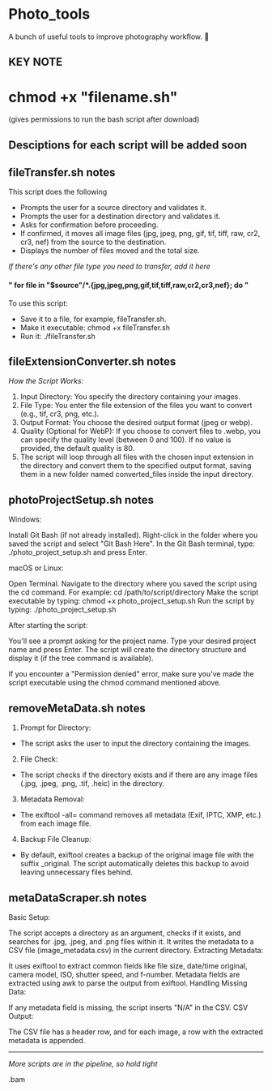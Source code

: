 # Photo_tools
A bunch of useful tools to improve photography workflow. 📸

## KEY NOTE 
# chmod +x "filename.sh"  
(gives permissions to run the bash script after download)

Desciptions for each script will be added soon 
---
## fileTransfer.sh notes
This script does the following

- Prompts the user for a source directory and validates it.
- Prompts the user for a destination directory and validates it.
- Asks for confirmation before proceeding.
- If confirmed, it moves all image files (jpg, jpeg, png, gif, tif, tiff, raw, cr2, cr3, nef) from the source to the destination.
- Displays the number of files moved and the total size.

_If there's any other file type you need to transfer, add it here_ 
#### " for file in "$source"/*.{jpg,jpeg,png,gif,tif,tiff,raw,cr2,cr3,nef}; do "

To use this script:

- Save it to a file, for example, fileTransfer.sh.
- Make it executable: chmod +x fileTransfer.sh
- Run it: ./fileTransfer.sh

## fileExtensionConverter.sh notes
_How the Script Works:_
1. Input Directory: You specify the directory containing your images.
2. File Type: You enter the file extension of the files you want to convert (e.g., tif, cr3, png, etc.).
3. Output Format: You choose the desired output format (jpeg or webp).
4. Quality (Optional for WebP): If you choose to convert files to .webp, you can specify the quality level (between 0 and 100). If no value is provided, the default quality is 80.
5. The script will loop through all files with the chosen input extension in the directory and convert them to the specified output format, saving them in a new folder named converted_files inside the input directory.


## photoProjectSetup.sh notes 

Windows:

Install Git Bash (if not already installed).
Right-click in the folder where you saved the script and select "Git Bash Here".
In the Git Bash terminal, type: ./photo_project_setup.sh and press Enter.

macOS or Linux:

Open Terminal.
Navigate to the directory where you saved the script using the cd command. For example: cd /path/to/script/directory
Make the script executable by typing: chmod +x photo_project_setup.sh
Run the script by typing: ./photo_project_setup.sh

After starting the script:

You'll see a prompt asking for the project name.
Type your desired project name and press Enter.
The script will create the directory structure and display it (if the tree command is available).

If you encounter a "Permission denied" error, make sure you've made the script executable using the chmod command mentioned above.

## removeMetaData.sh notes 

1.  Prompt for Directory:
  - The script asks the user to input the directory containing the images.
2. File Check:
  - The script checks if the directory exists and if there are any image files (.jpg, .jpeg, .png, .tif, .heic) in the directory.
3. Metadata Removal:
  - The exiftool -all= command removes all metadata (Exif, IPTC, XMP, etc.) from each image file.
4. Backup File Cleanup:
  - By default, exiftool creates a backup of the original image file with the suffix _original. The script automatically deletes this backup to avoid leaving unnecessary files behind.

## metaDataScraper.sh notes

Basic Setup:

The script accepts a directory as an argument, checks if it exists, and searches for .jpg, .jpeg, and .png files within it.
It writes the metadata to a CSV file (image_metadata.csv) in the current directory.
Extracting Metadata:

It uses exiftool to extract common fields like file size, date/time original, camera model, ISO, shutter speed, and f-number.
Metadata fields are extracted using awk to parse the output from exiftool.
Handling Missing Data:

If any metadata field is missing, the script inserts "N/A" in the CSV.
CSV Output:

The CSV file has a header row, and for each image, a row with the extracted metadata is appended.

---
*More scripts are in the pipeline, so hold tight*

.bam
